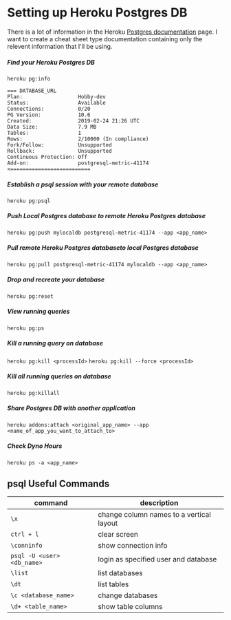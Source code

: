 # Setting up Heroku Postgres DB
There is a lot of information in the Heroku [Postgres documentation](https://devcenter.heroku.com/articles/heroku-postgresql) page. I want to create a cheat sheet type documentation containing only the relevent information that I'll be using.

##### Find your Heroku Postgres DB
`heroku pg:info`

```
=== DATABASE_URL
Plan:                  Hobby-dev
Status:                Available
Connections:           0/20
PG Version:            10.6
Created:               2019-02-24 21:26 UTC
Data Size:             7.9 MB
Tables:                1
Rows:                  2/10000 (In compliance)
Fork/Follow:           Unsupported
Rollback:              Unsupported
Continuous Protection: Off
Add-on:                postgresql-metric-41174 <==========================
```

##### Establish a psql session with your remote database
`heroku pg:psql`

##### Push Local Postgres database to remote Heroku Postgres database
`heroku pg:push mylocaldb postgresql-metric-41174 --app <app_name>`

##### Pull remote Heroku Postgres databaseto local Postgres database
`heroku pg:pull postgresql-metric-41174 mylocaldb --app <app_name>`

##### Drop and recreate your database
`heroku pg:reset`

##### View running queries
`heroku pg:ps`

##### Kill a running query on database
`heroku pg:kill <processId>`
`heroku pg:kill --force <processId>`

##### Kill all running queries on database
`heroku pg:killall`

##### Share Postgres DB with another application
`heroku addons:attach <original_app_name> --app <name_of_app_you_want_to_attach_to>`

##### Check Dyno Hours
`heroku ps -a <app_name>`


## psql Useful Commands
| command        | description |
| ------------- |-------------|
| `\x`      | change column names to a vertical layout
| `ctrl + l`| clear screen |
| `\conninfo` | show connection info |
| `psql -U <user> <db_name>` | login as specified user and database|
| `\list` | list databases |
| `\dt` | list tables |
| `\c <database_name>` | change databases |
| `\d+ <table_name>` | show table columns |
